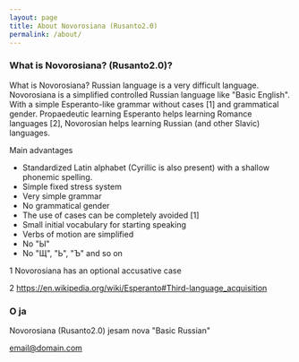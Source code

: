 ```yaml
---
layout: page
title: About Novorosiana (Rusanto2.0)
permalink: /about/
---
```



### What is Novorosiana? (Rusanto2.0)?

What is Novorosiana? Russian language is a very difficult language. Novorosiana is a simplified controlled Russian language like "Basic English". With a simple Esperanto-like grammar without cases [1] and grammatical gender.
Propaedeutic learning Esperanto helps learning Romance languages [2], Novorosian helps learning Russian (and other Slavic) languages.

Main advantages

- Standardized Latin alphabet (Cyrillic is also present) with a shallow phonemic spelling.
- Simple fixed stress system
- Very simple grammar
- No grammatical gender
- The use of cases can be completely avoided [1]
- Small initial vocabulary for starting speaking
- Verbs of motion are simplified
- No "Ы"
- No "Щ", "Ь", "Ъ" and so on

1 Novorosiana has an optional accusative case

2 https://en.wikipedia.org/wiki/Esperanto#Third-language_acquisition

### О ја

Novorosiana (Rusanto2.0) jesam nova "Basic Russian"

[email@domain.com](mailto:email@domain.com)